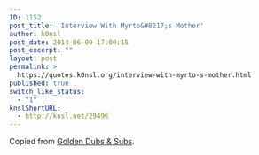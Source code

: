 ```yaml
---
ID: 1152
post_title: 'Interview With Myrto&#8217;s Mother'
author: k0nsl
post_date: 2014-06-09 17:00:15
post_excerpt: ""
layout: post
permalink: >
  https://quotes.k0nsl.org/interview-with-myrto-s-mother.html
published: true
switch_like_status:
  - "1"
knslShortURL:
  - http://knsl.net/29496
---
```

Copied from <a href="https://www.youtube.com/watch?v=Vj2Cl9far7g" target="_blank">Golden Dubs & Subs</a>.